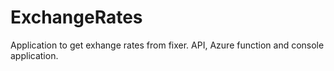 # ExchangeRates
Application to get exhange rates from fixer. API, Azure function and console application.
